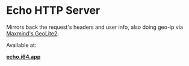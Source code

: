 # Echo HTTP Server

Mirrors back the request's headers and user info, also doing geo-ip
via [Maxmind's GeoLite2](https://dev.maxmind.com/geoip/geoip2/geolite2/).

Available at:

**[echo.i64.app](https://echo.i64.app)**
